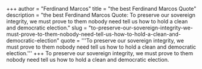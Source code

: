 +++
author = "Ferdinand Marcos"
title = "the best Ferdinand Marcos Quote"
description = "the best Ferdinand Marcos Quote: To preserve our sovereign integrity, we must prove to them nobody need tell us how to hold a clean and democratic election."
slug = "to-preserve-our-sovereign-integrity-we-must-prove-to-them-nobody-need-tell-us-how-to-hold-a-clean-and-democratic-election"
quote = '''To preserve our sovereign integrity, we must prove to them nobody need tell us how to hold a clean and democratic election.'''
+++
To preserve our sovereign integrity, we must prove to them nobody need tell us how to hold a clean and democratic election.
